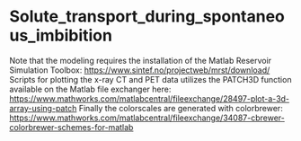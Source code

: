 # Solute_transport_during_spontaneous_imbibition
 
Note that the modeling requires the installation of the Matlab Reservoir Simulation Toolbox: https://www.sintef.no/projectweb/mrst/download/
Scripts for plotting the x-ray CT and PET data utilizes the PATCH3D function available on the Matlab file exchanger here: https://www.mathworks.com/matlabcentral/fileexchange/28497-plot-a-3d-array-using-patch
Finally the colorscales are generated with colorbrewer: https://www.mathworks.com/matlabcentral/fileexchange/34087-cbrewer-colorbrewer-schemes-for-matlab
